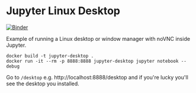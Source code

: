# Jupyter Linux Desktop
[![Binder](https://mybinder.org/badge_logo.svg)](https://mybinder.org/v2/gist/manics/7d1f4b76ce06c2bb07db88e3496a1561/master?urlpath=desktop)

Example of running a Linux desktop or window manager with noVNC inside Jupyter.

```
docker build -t jupyter-desktop .
docker run -it --rm -p 8888:8888 jupyter-desktop jupyter notebook --debug
```
Go to `/desktop` e.g. http://localhost:8888/desktop and if you're lucky you'll see the desktop you installed.

